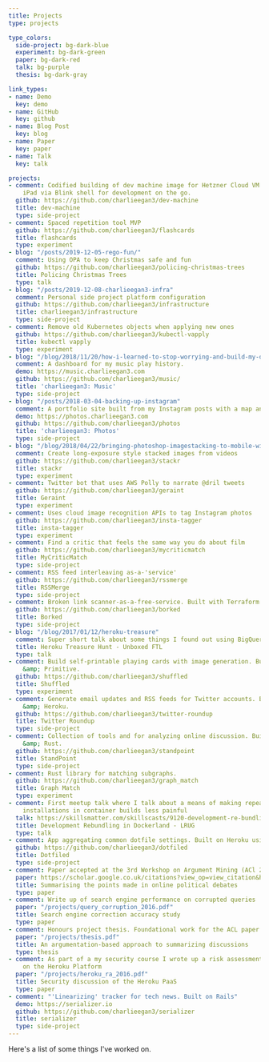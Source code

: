 ```yaml
---
title: Projects
type: projects

type_colors:
  side-project: bg-dark-blue
  experiment: bg-dark-green
  paper: bg-dark-red
  talk: bg-purple
  thesis: bg-dark-gray

link_types:
- name: Demo
  key: demo
- name: GitHub
  key: github
- name: Blog Post
  key: blog
- name: Paper
  key: paper
- name: Talk
  key: talk

projects:
- comment: Codified building of dev machine image for Hetzner Cloud VM. Used from
    iPad via Blink shell for development on the go.
  github: https://github.com/charlieegan3/dev-machine
  title: dev-machine
  type: side-project
- comment: Spaced repetition tool MVP
  github: https://github.com/charlieegan3/flashcards
  title: flashcards
  type: experiment
- blog: "/posts/2019-12-05-rego-fun/"
  comment: Using OPA to keep Christmas safe and fun
  github: https://github.com/charlieegan3/policing-christmas-trees
  title: Policing Christmas Trees
  type: talk
- blog: "/posts/2019-12-08-charlieegan3-infra"
  comment: Personal side project platform configuration
  github: https://github.com/charlieegan3/infrastructure
  title: charlieegan3/infrastructure
  type: side-project
- comment: Remove old Kubernetes objects when applying new ones
  github: https://github.com/charlieegan3/kubectl-vapply
  title: kubectl vapply
  type: experiment
- blog: "/blog/2018/11/20/how-i-learned-to-stop-worrying-and-build-my-own-lastfm"
  comment: A dashboard for my music play history.
  demo: https://music.charlieegan3.com
  github: https://github.com/charlieegan3/music/
  title: 'charlieegan3: Music'
  type: side-project
- blog: "/posts/2018-03-04-backing-up-instagram"
  comment: A portfolio site built from my Instagram posts with a map and calendar.
  demo: https://photos.charlieegan3.com
  github: https://github.com/charlieegan3/photos
  title: 'charlieegan3: Photos'
  type: side-project
- blog: "/blog/2018/04/22/bringing-photoshop-imagestacking-to-mobile-with-ffmpeg-hugin-imagemagick-hypersh"
  comment: Create long-exposure style stacked images from videos
  github: https://github.com/charlieegan3/stackr
  title: stackr
  type: experiment
- comment: Twitter bot that uses AWS Polly to narrate @dril tweets
  github: https://github.com/charlieegan3/geraint
  title: Geraint
  type: experiment
- comment: Uses cloud image recognition APIs to tag Instagram photos
  github: https://github.com/charlieegan3/insta-tagger
  title: insta-tagger
  type: experiment
- comment: Find a critic that feels the same way you do about film
  github: https://github.com/charlieegan3/mycriticmatch
  title: MyCriticMatch
  type: side-project
- comment: RSS feed interleaving as-a-'service'
  github: https://github.com/charlieegan3/rssmerge
  title: RSSMerge
  type: side-project
- comment: Broken link scanner-as-a-free-service. Built with Terraform
  github: https://github.com/charlieegan3/borked
  title: Borked
  type: side-project
- blog: "/blog/2017/01/12/heroku-treasure"
  comment: Super short talk about some things I found out using BigQuery
  title: Heroku Treasure Hunt - Unboxed FTL
  type: talk
- comment: Build self-printable playing cards with image generation. Built with Rails
    &amp; Primitive.
  github: https://github.com/charlieegan3/shuffled
  title: Shuffled
  type: experiment
- comment: Generate email updates and RSS feeds for Twitter accounts. Built on Rails
    &amp; Heroku.
  github: https://github.com/charlieegan3/twitter-roundup
  title: Twitter Roundup
  type: side-project
- comment: Collection of tools and for analyzing online discussion. Built with Rails
    &amp; Rust.
  github: https://github.com/charlieegan3/standpoint
  title: StandPoint
  type: side-project
- comment: Rust library for matching subgraphs.
  github: https://github.com/charlieegan3/graph_match
  title: Graph Match
  type: experiment
- comment: First meetup talk where I talk about a means of making repeated bundle
    installations in container builds less painful
  talk: https://skillsmatter.com/skillscasts/9120-development-re-bundling-in-dockerland
  title: Development Rebundling in Dockerland - LRUG
  type: talk
- comment: App aggregating common dotfile settings. Built on Heroku using Go.
  github: https://github.com/charlieegan3/dotfiled
  title: Dotfiled
  type: side-project
- comment: Paper accepted at the 3rd Workshop on Argument Mining (ACl 2016)
  paper: https://scholar.google.co.uk/citations?view_op=view_citation&hl=en&user=pqb-ZNAAAAAJ&citation_for_view=pqb-ZNAAAAAJ:u5HHmVD_uO8C
  title: Summarising the points made in online political debates
  type: paper
- comment: Write up of search engine performance on corrupted queries
  paper: "/projects/query_corruption_2016.pdf"
  title: Search engine correction accuracy study
  type: paper
- comment: Honours project thesis. Foundational work for the ACL paper
  paper: "/projects/thesis.pdf"
  title: An argumentation-based approach to summarizing discussions
  type: thesis
- comment: As part of a my security course I wrote up a risk assessment of hosting
    on the Heroku Platform
  paper: "/projects/heroku_ra_2016.pdf"
  title: Security discussion of the Heroku PaaS
  type: paper
- comment: "'Linearizing' tracker for tech news. Built on Rails"
  demo: https://serializer.io
  github: https://github.com/charlieegan3/serializer
  title: serializer
  type: side-project
---
```


Here's a list of some things I've worked on.
